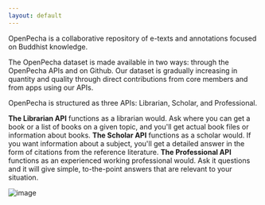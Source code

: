 ```yaml
---
layout: default
---
```


OpenPecha is a collaborative repository of e-texts and annotations focused on Buddhist knowledge. 

The OpenPecha dataset is made available in two ways: through the OpenPecha APIs and on Github. Our dataset is gradually increasing in quantity and quality through direct contributions from core members and from apps using our APIs.

OpenPecha is structured as three APIs: Librarian, Scholar, and Professional. 

**The Librarian API** functions as a librarian would. Ask where you can get a book or a list of books on a given topic, and you'll get actual book files or information about books. 
**The Scholar API** functions as a scholar would. If you want information about a subject, you'll get a detailed answer in the form of citations from the reference literature. 
**The Professional API** functions as an experienced working professional would. Ask it questions and it will give simple, to-the-point answers that are relevant to your situation.

![image](https://user-images.githubusercontent.com/17675331/184875485-4ea91278-3c97-47cf-8016-14ac2b0d5112.png)
